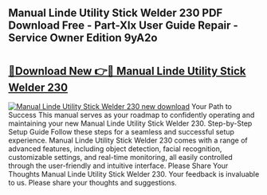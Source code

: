 ## Manual Linde Utility Stick Welder 230 PDF Download Free - Part-XIx User Guide Repair - Service Owner Edition 9yA2o

# <h2><a href="http://bc57649.oget.top/?id=Manual+Linde+Utility+Stick+Welder+230">🔗Download New 👉🔴 Manual Linde Utility Stick Welder 230</a></h2>

[![Manual Linde Utility Stick Welder 230 new download](https://i.imgur.com/5g1atiW.png)](http://bc57649.oget.top/?id=Manual+Linde+Utility+Stick+Welder+230)
Your Path to Success This manual serves as your roadmap to confidently operating and maintaining your new Manual Linde Utility Stick Welder 230. Step-by-Step Setup Guide Follow these steps for a seamless and successful setup experience. Manual Linde Utility Stick Welder 230 comes with a range of advanced features, including object detection, facial recognition, customizable settings, and real-time monitoring, all easily controlled through the user-friendly and intuitive interface. Please Share Your Thoughts Manual Linde Utility Stick Welder 230. Your feedback is invaluable to us. Please share your thoughts and suggestions.
